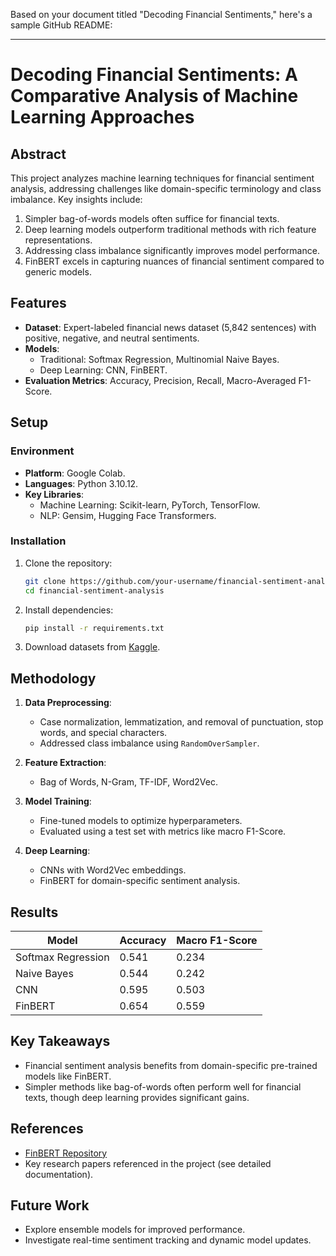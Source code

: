 Based on your document titled "Decoding Financial Sentiments," here's a sample GitHub README:

---

# Decoding Financial Sentiments: A Comparative Analysis of Machine Learning Approaches

## Abstract

This project analyzes machine learning techniques for financial sentiment analysis, addressing challenges like domain-specific terminology and class imbalance. Key insights include:
1. Simpler bag-of-words models often suffice for financial texts.
2. Deep learning models outperform traditional methods with rich feature representations.
3. Addressing class imbalance significantly improves model performance.
4. FinBERT excels in capturing nuances of financial sentiment compared to generic models.

## Features

- **Dataset**: Expert-labeled financial news dataset (5,842 sentences) with positive, negative, and neutral sentiments.
- **Models**:
  - Traditional: Softmax Regression, Multinomial Naive Bayes.
  - Deep Learning: CNN, FinBERT.
- **Evaluation Metrics**: Accuracy, Precision, Recall, Macro-Averaged F1-Score.

## Setup

### Environment
- **Platform**: Google Colab.
- **Languages**: Python 3.10.12.
- **Key Libraries**: 
  - Machine Learning: Scikit-learn, PyTorch, TensorFlow.
  - NLP: Gensim, Hugging Face Transformers.

### Installation
1. Clone the repository:
   ```bash
   git clone https://github.com/your-username/financial-sentiment-analysis.git
   cd financial-sentiment-analysis
   ```
2. Install dependencies:
   ```bash
   pip install -r requirements.txt
   ```

3. Download datasets from [Kaggle](https://www.kaggle.com/datasets/sbhatti/financial-sentiment-analysis/data).

## Methodology

1. **Data Preprocessing**:
   - Case normalization, lemmatization, and removal of punctuation, stop words, and special characters.
   - Addressed class imbalance using `RandomOverSampler`.

2. **Feature Extraction**:
   - Bag of Words, N-Gram, TF-IDF, Word2Vec.

3. **Model Training**:
   - Fine-tuned models to optimize hyperparameters.
   - Evaluated using a test set with metrics like macro F1-Score.

4. **Deep Learning**:
   - CNNs with Word2Vec embeddings.
   - FinBERT for domain-specific sentiment analysis.

## Results

| Model              | Accuracy | Macro F1-Score |
|--------------------|----------|----------------|
| Softmax Regression | 0.541    | 0.234          |
| Naive Bayes        | 0.544    | 0.242          |
| CNN                | 0.595    | 0.503          |
| FinBERT            | 0.654    | 0.559          |

## Key Takeaways

- Financial sentiment analysis benefits from domain-specific pre-trained models like FinBERT.
- Simpler methods like bag-of-words often perform well for financial texts, though deep learning provides significant gains.

## References
- [FinBERT Repository](https://github.com/yya518/FinBERT)
- Key research papers referenced in the project (see detailed documentation).

## Future Work

- Explore ensemble models for improved performance.
- Investigate real-time sentiment tracking and dynamic model updates.

